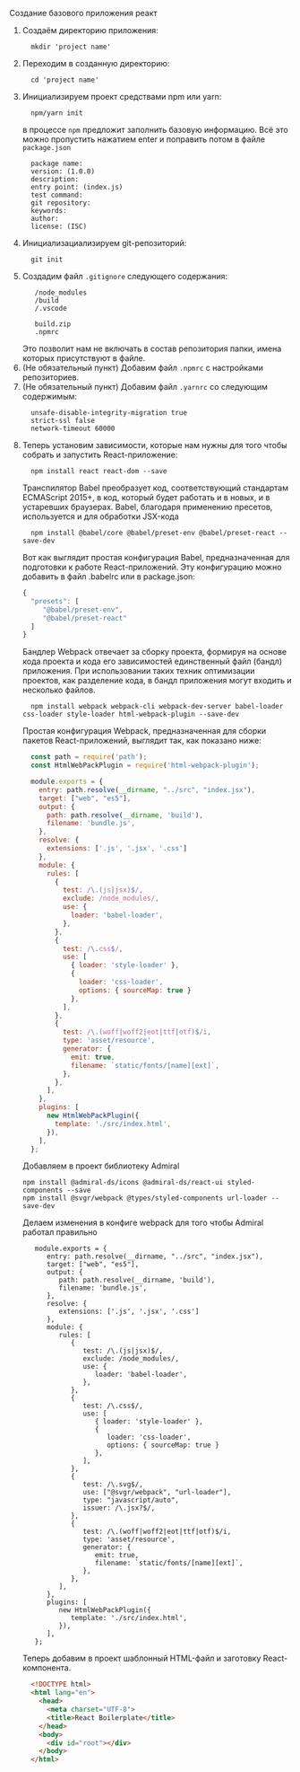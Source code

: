 Создание базового приложения реакт

1. Создаём директорию приложения:
   ```
     mkdir 'project name'
   ```
2. Переходим в созданную директорию:
   ```
     cd 'project name'
   ```
3. Инициализируем проект средствами npm или yarn:
   ```
     npm/yarn init
   ```
   в процессе `npm` предложит заполнить базовую информацию. Всё это можно пропустить нажатием enter и поправить потом в файле `package.json`
   ```
     package name:
     version: (1.0.0) 
     description: 
     entry point: (index.js) 
     test command: 
     git repository: 
     keywords: 
     author: 
     license: (ISC)
   ```
4. Инициализациализируем git-репозиторий:
   ```
     git init
   ```
5. Создадим файл `.gitignore` следующего содержания:
   ```
      /node_modules
      /build
      /.vscode
      
      build.zip
      .npmrc
   ```
   Это позволит нам не включать в состав репозитория папки, имена которых присутствуют в файле.
6. (Не обязательный пункт) Добавим файл `.npmrc` с настройками репозиториев.
7. (Не обязательный пункт) Добавим файл `.yarnrc` со следующим содержимым:
   ```
     unsafe-disable-integrity-migration true
     strict-ssl false
     network-timeout 60000
   ```
8. Теперь установим зависимости, которые нам нужны для того чтобы собрать и запустить React-приложение:
   ```
     npm install react react-dom --save
   ```
   Транспилятор Babel преобразует код, соответствующий стандартам ECMAScript 2015+, в код, который будет работать и в новых, и в устаревших браузерах. Babel, благодаря применению пресетов, используется и для обработки JSX-кода
   ```
     npm install @babel/core @babel/preset-env @babel/preset-react --save-dev
   ```
   Вот как выглядит простая конфигурация Babel, предназначенная для подготовки к работе React-приложений. Эту конфигурацию можно добавить в файл .babelrc или в package.json:
   ```js
   {
     "presets": [
        "@babel/preset-env",
        "@babel/preset-react"
     ]
   }
   ```
   Бандлер Webpack отвечает за сборку проекта, формируя на основе кода проекта и кода его зависимостей единственный файл (бандл) приложения. При использовании таких техник оптимизации проектов, как разделение кода, в бандл приложения могут входить и несколько файлов.
   ```
     npm install webpack webpack-cli webpack-dev-server babel-loader css-loader style-loader html-webpack-plugin --save-dev
   ```
   Простая конфигурация Webpack, предназначенная для сборки пакетов React-приложений, выглядит так, как показано ниже:
   ```js
     const path = require('path');
     const HtmlWebPackPlugin = require('html-webpack-plugin');

     module.exports = {
       entry: path.resolve(__dirname, "../src", "index.jsx"),
       target: ["web", "es5"],
       output: {
         path: path.resolve(__dirname, 'build'),
         filename: 'bundle.js',
       },
       resolve: {
         extensions: ['.js', '.jsx', '.css']
       },
       module: {
         rules: [
           {
             test: /\.(js|jsx)$/,
             exclude: /node_modules/,
             use: {
               loader: 'babel-loader',
             },
           },
           {
             test: /\.css$/,
             use: [
               { loader: 'style-loader' },
               {
                 loader: 'css-loader',
                 options: { sourceMap: true }
               },
             ],
           },
           {
             test: /\.(woff|woff2|eot|ttf|otf)$/i,
             type: 'asset/resource',
             generator: {
               emit: true,
               filename: `static/fonts/[name][ext]`,
             },
           },
         ],
       },
       plugins: [
         new HtmlWebPackPlugin({
           template: './src/index.html',
         }),
       ],
     };
   ```
   Добавляем в проект библиотеку Admiral
   ```
   npm install @admiral-ds/icons @admiral-ds/react-ui styled-components --save
   npm install @svgr/webpack @types/styled-components url-loader --save-dev
   ```
   Делаем изменения в конфиге webpack для того чтобы Admiral работал правильно
   ```
      module.exports = {
         entry: path.resolve(__dirname, "../src", "index.jsx"),
         target: ["web", "es5"],
         output: {
            path: path.resolve(__dirname, 'build'),
            filename: 'bundle.js',
         },
         resolve: {
            extensions: ['.js', '.jsx', '.css']
         },
         module: {
            rules: [
               {
                  test: /\.(js|jsx)$/,
                  exclude: /node_modules/,
                  use: {
                     loader: 'babel-loader',
                  },
               },
               {
                  test: /\.css$/,
                  use: [
                     { loader: 'style-loader' },
                     {
                        loader: 'css-loader',
                        options: { sourceMap: true }
                     },
                  ],
               },
               {
                  test: /\.svg$/,
                  use: ["@svgr/webpack", "url-loader"],
                  type: "javascript/auto",
                  issuer: /\.jsx?$/,
               },
               {
                  test: /\.(woff|woff2|eot|ttf|otf)$/i,
                  type: 'asset/resource',
                  generator: {
                     emit: true,
                     filename: `static/fonts/[name][ext]`,
                  },
               },
            ],
         },
         plugins: [
            new HtmlWebPackPlugin({
               template: './src/index.html',
            }),
         ],
      };
   ```
   Теперь добавим в проект шаблонный HTML-файл и заготовку React-компонента.
   ```html
     <!DOCTYPE html>
     <html lang="en">
       <head>
         <meta charset="UTF-8">
         <title>React Boilerplate</title>
       </head>
       <body>
         <div id="root"></div>
       </body>
     </html>
   ```
